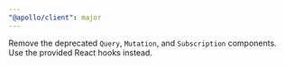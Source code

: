 ```yaml
---
"@apollo/client": major
---
```


Remove the deprecated `Query`, `Mutation`, and `Subscription` components. Use the provided React hooks instead.

